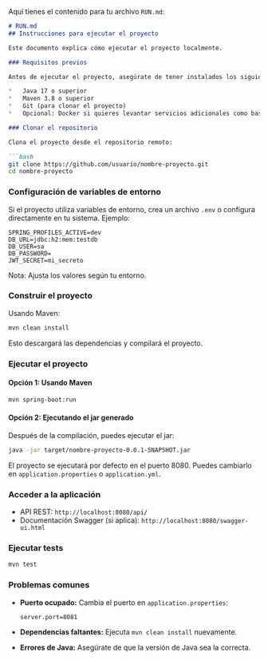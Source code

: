Aquí tienes el contenido para tu archivo `RUN.md`:

```markdown
# RUN.md
## Instrucciones para ejecutar el proyecto

Este documento explica cómo ejecutar el proyecto localmente.

### Requisitos previos

Antes de ejecutar el proyecto, asegúrate de tener instalados los siguientes programas:

*   Java 17 o superior 
*   Maven 3.8 o superior 
*   Git (para clonar el proyecto) 
*   Opcional: Docker si quieres levantar servicios adicionales como bases de datos 

### Clonar el repositorio

Clona el proyecto desde el repositorio remoto:

```bash
git clone https://github.com/usuario/nombre-proyecto.git
cd nombre-proyecto
```

### Configuración de variables de entorno

Si el proyecto utiliza variables de entorno, crea un archivo `.env` o configura directamente en tu sistema. Ejemplo:

```
SPRING_PROFILES_ACTIVE=dev
DB_URL=jdbc:h2:mem:testdb
DB_USER=sa
DB_PASSWORD=
JWT_SECRET=mi_secreto
```

Nota: Ajusta los valores según tu entorno.

### Construir el proyecto

Usando Maven:

```bash
mvn clean install
```

Esto descargará las dependencias y compilará el proyecto.

### Ejecutar el proyecto

#### Opción 1: Usando Maven

```bash
mvn spring-boot:run
```

#### Opción 2: Ejecutando el jar generado

Después de la compilación, puedes ejecutar el jar:

```bash
java -jar target/nombre-proyecto-0.0.1-SNAPSHOT.jar
```

El proyecto se ejecutará por defecto en el puerto 8080. Puedes cambiarlo en `application.properties` o `application.yml`.

### Acceder a la aplicación

*   API REST: `http://localhost:8080/api/` 
*   Documentación Swagger (si aplica): `http://localhost:8080/swagger-ui.html` 

### Ejecutar tests

```bash
mvn test
```

### Problemas comunes

*   **Puerto ocupado:** Cambia el puerto en `application.properties`:

    ```
    server.port=8081
    ```

*   **Dependencias faltantes:** Ejecuta `mvn clean install` nuevamente.
*   **Errores de Java:** Asegúrate de que la versión de Java sea la correcta.
```
